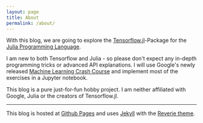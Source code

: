 ```yaml
---
layout: page
title: About
permalink: /about/
---
```


With this blog, we are going to explore the [Tensorflow.jl](https://github.com/malmaud/TensorFlow.jl)-Package for the [Julia Programming Language](https://julialang.org/).


I am new to both Tensorflow and Julia - so please don't expect any in-depth programming tricks or advanced API explanations. I will use Google's newly released [Machine Learning Crash Course](https://developers.google.com/machine-learning/crash-course/) and implement most of the exercises in a Jupyter notebook.



This blog is  a pure just-for-fun hobby project. I am neither affiliated with Google, Julia or the creators of Tensorflow.jl.

***

This blog is hosted at [Github Pages](https://pages.github.com/) and uses [Jekyll](https://jekyllrb.com/) with the [Reverie theme](https://github.com/amitmerchant1990/reverie).
